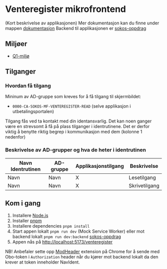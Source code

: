 # Venteregister mikrofrontend

(Kort beskrivelse av applikasjonen)
Mer dokumentasjon kan du finne under mappen [dokumentasjon](dokumentasjon)
Backend til applikasjonen er [sokos-oppdrag](https://github.com/navikt/sokos-oppdrag)

## Miljøer

- [Q1-miljø](https://utbetalingsportalen.intern.dev.nav.no/venteregister)

## Tilganger

### Hvordan få tilgang

Mininum av AD-gruppe som kreves for å få tilgang til skjermbildet:

- `0000-CA-SOKOS-MF-VENTEREGISTER-READ` (selve applikasjon i utbetalingsportalen)

Tilgang fås ved ta kontakt med din identansvarlig. Det kan noen ganger være en strevsomt å få på plass tilganger
i identrutinene. Det er derfor viktig å benytte riktig begrep i kommunikasjon med dem (kolonne 1 nedenfor)

### Beskrivelse av AD-grupper og hva de heter i identrutinen

| Navn Identrutinen | AD-gruppe | Applikasjonstilgang | Beskrivelse   |
| ----------------- | --------- | ------------------- | ------------- |
| Navn              | Navn      | X                   | Lesetilgang   |
| Navn              | Navn      | X                   | Skrivetilgang |

## Kom i gang

1. Installere [Node.js](https://nodejs.dev/en/)
2. Installer [pnpm](https://pnpm.io/)
3. Installere dependencies `pnpm install`
4. Start appen lokalt `pnpm run dev` (Mock Service Worker) eller mot backend lokalt `pnpm run dev:backend` [sokos-oppdrag](https://github.com/navikt/sokos-oppdrag)
5. Appen nås på <http://localhost:5173/venteregister>

NB! Anbefaler sette opp [ModHeader](https://modheader.com/) extension på Chrome for å sende med Obo-token i `Authorization` header når du kjører mot backend lokalt da den krever at token inneholder NavIdent.
